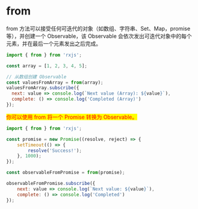 # from

from 方法可以接受任何可迭代的对象（如数组、字符串、Set、Map，promise 等），并创建一个 Observable，该 Observable 会依次发出可迭代对象中的每个元素，并在最后一个元素发出之后完成。

```javascript
import { from } from 'rxjs';

const array = [1, 2, 3, 4, 5];

// 从数组创建 Observable
const valuesFromArray = from(array);
valuesFromArray.subscribe({
  next: value => console.log(`Next value (Array): ${value}`),
  complete: () => console.log('Completed (Array)')
});

```

<mark style="color:red;">你可以使用 from 将一个 Promise 转换为 Observable。</mark>

```javascript
import { from } from 'rxjs';

const promise = new Promise((resolve, reject) => {
    setTimeout(() => {
        resolve('Success!');
    }, 1000);
});

const observableFromPromise = from(promise);

observableFromPromise.subscribe({
    next: value => console.log(`Next value: ${value}`),
    complete: () => console.log('Completed')
});

```
